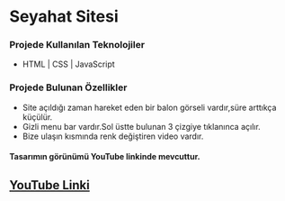 # Seyahat Sitesi
### Projede Kullanılan Teknolojiler  <br/>
* HTML | CSS | JavaScript <br/>
 
### Projede Bulunan Özellikler <br/>
* Site açıldığı zaman hareket eden bir balon görseli vardır,süre arttıkça küçülür.
* Gizli menu bar vardır.Sol üstte bulunan 3 çizgiye tıklanınca açılır. <br/>
* Bize ulaşın kısmında renk değiştiren video vardır. <br/>

#### Tasarımın görünümü YouTube linkinde mevcuttur.
## [YouTube Linki](https://www.youtube.com/watch?v=QmnQUxewet4&feature=youtu.be)
